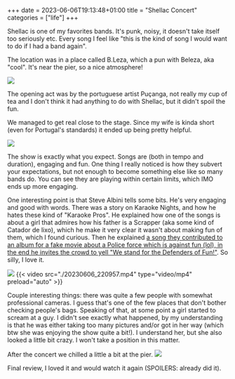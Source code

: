 +++ 
date = 2023-06-06T19:13:48+01:00
title = "Shellac Concert"
categories = ["life"]
+++

Shellac is one of my favorites bands. It's punk, noisy, it doesn't take itself too seriously etc. Every song I feel like "this is the kind of song I would want to do if I had a band again".

The location was in a place called B.Leza, which a pun with Beleza, aka "cool". It's near the pier, so a nice atmosphere!

![](./20230606_202138.jpg)

The opening act was by the portuguese artist Puçanga, not really my cup of tea and I don't think it had anything to do with Shellac, but it didn't spoil the fun.

We managed to get real close to the stage. Since my wife is kinda short (even for Portugal's standards) it ended up being pretty helpful.

![](./20230606_205309.jpg)

The show is exactly what you expect. Songs are (both in tempo and duration), engaging and fun. One thing I really noticed is how they subvert your expectations, but not enough to become something else like so many bands do. You can see they are playing within certain limits, which IMO ends up more engaging.

One interesting point is that Steve Albini tells some bits. He's very engaging and good with words. There was a story on Karaoke Nights, and how he hates these kind of "Karaoke Pros". He explained how one of the songs is about a girl that admires how his father is a Scrapper (aka some kind of Catador de lixo), which he make it very clear it wasn't about making fun of them, which I found curious. Then he explained [a song they contributed to an album for a fake movie about a Police force which is against fun (lol), in the end he invites the crowd to yell "We stand for the Defenders of Fun!"](https://www.youtube.com/watch?v=3jmRfFSGvik). So silly, I love it.

![](./20230606_211957.jpg)
{{< video src="./20230606_220957.mp4" type="video/mp4" preload="auto" >}}

Couple interesting things: there was quite a few people with somewhat professional cameras. I guess that's one of the few places that don't bother checking people's bags. Speaking of that, at some point a girl started to scream at a guy. I didn't see exactly what happened, by my understanding is that he was either taking too many pictures and/or got in her way (which btw she was enjoying the show quite a bit!). I understand her, but she also looked a little bit crazy. I won't take a position in this matter.

After the concert we chilled a little a bit at the pier.
![](./20230606_222022.jpg)

Final review, I loved it and would watch it again (SPOILERS: already did it).
